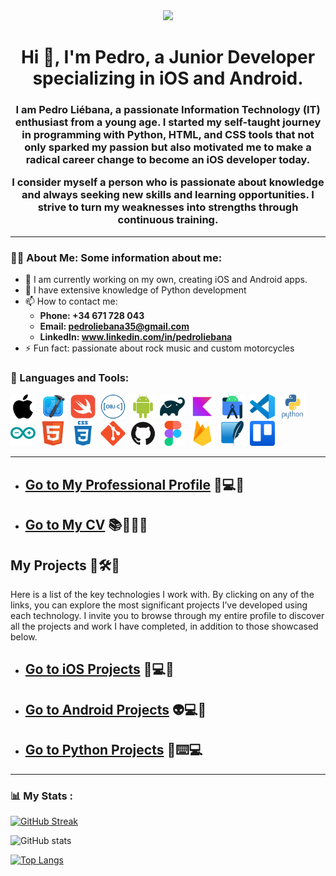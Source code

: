 
<div id="header" align="center">
   <img src="https://media.giphy.com/media/v1.Y2lkPTc5MGI3NjExeWVoeWNwNWtrM2ZtbGdqNzBtdWcya3ZlMWV0M3Y1N3duNDVuYWc4MCZlcD12MV9pbnRlcm5hbF9naWZfYnlfaWQmY3Q9Zw/qgQUggAC3Pfv687qPC/giphy.gif" width="200"/>
   <h1 align="center"> Hi 👋, I'm Pedro, a Junior Developer specializing in iOS and Android. </h1>
   <h3 align="center"> I am Pedro Liébana, a passionate Information Technology (IT) enthusiast from a young age. I started my self-taught journey in programming with Python, HTML, and CSS tools that not only sparked my passion but also motivated me to make a radical career change to become an iOS developer today.

I consider myself a person who is passionate about knowledge and always seeking new skills and learning opportunities. I strive to turn my weaknesses into strengths through continuous training.
   </h3>
</div>

---

### 👨‍💻 About Me: Some information about me:

- 🔭 I am currently working on my own, creating iOS and Android apps. 
- 🌱 I have extensive knowledge of Python development 
- 📫 How to contact me:
  * **Phone: +34 671 728 043**
  * **Email: pedroliebana35@gmail.com**
  * **LinkedIn: www.linkedin.com/in/pedroliebana**
- ⚡ Fun fact: passionate about rock music and custom motorcycles

<div align="left">
   <h3>🔨 Languages and Tools:</h3>
   <div>
       <img src="https://github.com/devicons/devicon/blob/master/icons/apple/apple-original.svg"  title="Apple" alt="Apple" width="40" height="40"/>&nbsp;
      <img src="https://github.com/devicons/devicon/blob/master/icons/xcode/xcode-original.svg"  title="Xcode" alt="Xcode" width="40" height="40"/>&nbsp;
      <img src="https://github.com/devicons/devicon/blob/master/icons/swift/swift-original.svg"  title="Swift" alt="Swift" width="40" height="40"/>&nbsp;
      <img src="https://github.com/devicons/devicon/blob/master/icons/objectivec/objectivec-plain.svg"  title="Objective-C" alt="Objective-C" width="40" height="40"/>&nbsp;
      <img src="https://github.com/devicons/devicon/blob/master/icons/android/android-original.svg"  title="Android" alt="Android" width="40" height="40"/>&nbsp;
      <img src="https://github.com/devicons/devicon/blob/master/icons/gradle/gradle-original.svg"  title="Gradle" alt="Gradle" width="40" height="40"/>&nbsp; 
      <img src="https://github.com/devicons/devicon/blob/master/icons/kotlin/kotlin-original.svg"  title="Kotlin" alt="Kotlin" width="40" height="40"/>&nbsp;
      <img src="https://github.com/devicons/devicon/blob/master/icons/androidstudio/androidstudio-original.svg"  title="AndroidStudio" alt="AndroidStudio" width="40" height="40"/>&nbsp;
      <img src="https://github.com/devicons/devicon/blob/master/icons/vscode/vscode-original.svg"  title="VSCode" alt="VSCode" width="40" height="40"/>&nbsp;
      <img src="https://github.com/devicons/devicon/blob/master/icons/python/python-original-wordmark.svg"  title="Python" alt="Python" width="40" height="40"/>&nbsp;
      <img src="https://github.com/devicons/devicon/blob/master/icons/arduino/arduino-original.svg"  title="Arduino" alt="Arduino" width="40" height="40"/>&nbsp;   
      <img src="https://github.com/devicons/devicon/blob/master/icons/html5/html5-original.svg" title="HTML5" alt="HTML" width="40" height="40"/>&nbsp;
      <img src="https://github.com/devicons/devicon/blob/master/icons/css3/css3-plain-wordmark.svg"  title="CSS3" alt="CSS" width="40" height="40"/>&nbsp;
      <img src="https://github.com/devicons/devicon/blob/master/icons/git/git-original.svg"  title="Git" alt="Git" width="40" height="40"/>&nbsp;
      <img src="https://github.com/devicons/devicon/blob/master/icons/github/github-original.svg" title="GitHub" **alt="GitHub" width="40" height="40"/>&nbsp;
      <img src="https://github.com/devicons/devicon/blob/master/icons/figma/figma-original.svg"  title="Figma" alt="Figma" width="40" height="40"/>&nbsp;
      <img src="https://github.com/devicons/devicon/blob/master/icons/firebase/firebase-original.svg"  title="Firebase" alt="Firebase" width="40" height="40"/>&nbsp;
      <img src="https://github.com/devicons/devicon/blob/master/icons/sqlite/sqlite-original.svg"  title="Sqlite" alt="Sqlite" width="40" height="40"/>&nbsp;
      <img src="https://github.com/devicons/devicon/blob/master/icons/trello/trello-original.svg"  title="Trello" alt="Trello" width="40" height="40"/>&nbsp; 
  
   </div>
</div>

---
* ## [Go to My Professional Profile](https://github.com/Castellano46/Castellano46/blob/main/profile.md) 📝💻📱
* ## [Go to My CV](https://github.com/Castellano46/Castellano46/blob/main/CV%202024.pdf) 📚🧑🏼‍💻

## My Projects 🚧🛠️🚧

Here is a list of the key technologies I work with. By clicking on any of the links, you can explore the most significant projects I’ve developed using each technology. I invite you to browse through my entire profile to discover all the projects and work I have completed, in addition to those showcased below.

* ## [Go to iOS Projects](https://github.com/Castellano46/Castellano46/blob/main/projectsiOS.md) 🍏💻📱
* ## [Go to Android Projects](https://github.com/Castellano46/Castellano46/blob/main/projectsAndroid.md) 👽💻📱
* ## [Go to Python Projects](https://github.com/Castellano46/Castellano46/blob/main/python.md) 🐍⌨️💻

---                                                                       
### 📊 My Stats :

[![GitHub Streak](https://streak-stats.demolab.com?user=Castellano46&theme=radical)](https://git.io/streak-stats)

![GitHub stats](https://github-readme-stats.vercel.app/api?username=Castellano46&show_icons=true&theme=radical)

[![Top Langs](https://github-readme-stats.vercel.app/api/top-langs/?username=Castellano46&theme=tokyonight)](https://github.com/anuraghazra/github-readme-stats)

